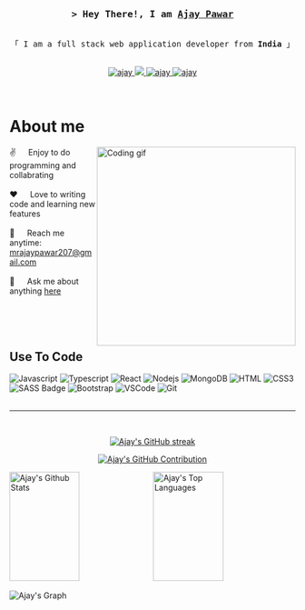 <!-- Intro  -->
<h3 align="center">
        <samp>&gt; Hey There!, I am
                <b><a target="_blank" href="https://alsiam.com">Ajay Pawar</a></b>
        </samp>
</h3>


<p align="center"> 
  <samp>
    <a></a>
    <br>
    「 I am a full stack web application developer from <b>India</b> 」
    <br>
    <br>
  </samp>
</p>

<p align="center">
 <a href="[https://linkedin.com/in/al-siam](https://www.linkedin.com/in/ajay-pawar-9b5b81248/)" target="_blank">
  <img src="https://img.shields.io/badge/LinkedIn-0077B5?style=for-the-badge&logo=linkedin&logoColor=white" alt="ajay"/>

 <a href="https://twitter.com/ajay_pawar78" target="_blank">
  <img src="https://img.shields.io/badge/Twitter-1DA1F2?style=for-the-badge&logo=twitter&logoColor=white" />
 </a>
 <a href="https://www.instagram.com/fr.ajay_/" target="_blank">
  <img src="https://img.shields.io/badge/Instagram-fe4164?style=for-the-badge&logo=instagram&logoColor=white" alt="ajay" />
 </a> 
 <a href="https://www.facebook.com/ajay.never.207/" target="_blank">
  <img src="https://img.shields.io/badge/Facebook-20BEFF?&style=for-the-badge&logo=facebook&logoColor=white" alt="ajay"  />
  </a> 
</p>
<br />

<!-- About Section -->
 # About me
 
<p>
 <img align="right" width="350" src="/assets/programmer.gif" alt="Coding gif" />
  
 ✌️ &emsp; Enjoy to do programming and collabrating <br/><br/>
 ❤️ &emsp; Love to writing code and learning new features<br/><br/>
 📧 &emsp; Reach me anytime: mrajaypawar207@gmail.com<br/><br/>
 💬 &emsp; Ask me about anything [here](https://www.linkedin.com/in/ajay-pawar-9b5b81248/)

</p>

<br/>
<br/>
<br/>

## Use To Code

![Javascript](https://img.shields.io/badge/Javascript-F0DB4F?style=for-the-badge&labelColor=black&logo=javascript&logoColor=F0DB4F)
![Typescript](https://img.shields.io/badge/Typescript-007acc?style=for-the-badge&labelColor=black&logo=typescript&logoColor=007acc)
![React](https://img.shields.io/badge/-React-61DBFB?style=for-the-badge&labelColor=black&logo=react&logoColor=61DBFB)
![Nodejs](https://img.shields.io/badge/Nodejs-3C873A?style=for-the-badge&labelColor=black&logo=node.js&logoColor=3C873A)
![MongoDB](https://img.shields.io/badge/MongoDB-4EA94B?style=for-the-badge&logo=mongodb&logoColor=white)
![HTML](https://img.shields.io/badge/HTML5-E34F26?style=for-the-badge&logo=html5&logoColor=white)
![CSS3](https://img.shields.io/badge/CSS3-1572B6?style=for-the-badge&logo=css3&logoColor=white)
![SASS Badge](https://img.shields.io/badge/Sass-CC6699?style=for-the-badge&logo=sass&logoColor=white)
![Bootstrap](https://img.shields.io/badge/Bootstrap-563D7C?style=for-the-badge&logo=bootstrap&logoColor=white)
![VSCode](https://img.shields.io/badge/Visual_Studio-0078d7?style=for-the-badge&logo=visual%20studio&logoColor=white)
![Git](https://img.shields.io/badge/Git-F05032?style=for-the-badge&logo=git&logoColor=white)
<br/>
<br/>
<hr/>
<br/>

<p align="center">
  <a href="https://github.com/Techwolf78">
    <img src="https://github-readme-streak-stats.herokuapp.com/?user=alsiam&theme=radical&border=7F3FBF&background=0D1117" alt="Ajay's GitHub streak"/>
  </a>
</p>

<p align="center">
  <a href="https://github.com/Techwolf78">
    <img src="https://github-profile-summary-cards.vercel.app/api/cards/profile-details?username=alsiam&theme=radical" alt="Ajay's GitHub Contribution"/>
  </a>
</p>

<a> 
    <a href="https://github.com/Techwolf78"><img alt="Ajay's Github Stats" src="https://denvercoder1-github-readme-stats.vercel.app/api?username=Techwolf78&show_icons=true&count_private=true&theme=react&border_color=7F3FBF&bg_color=0D1117&title_color=F85D7F&icon_color=F8D866" height="192px" width="49.5%"/></a>
  <a href="https://github.com/Techwolf78"><img alt="Ajay's Top Languages" src="https://denvercoder1-github-readme-stats.vercel.app/api/top-langs/?username=Techwolf78&langs_count=8&layout=compact&theme=react&border_color=7F3FBF&bg_color=0D1117&title_color=F85D7F&icon_color=F8D866" height="192px" width="49.5%"/></a>
  <br/>
</a>


![Ajay's Graph](https://github-readme-activity-graph.vercel.app/graph?username=Techwolf78&custom_title=Ajay%20Pawar's%20GitHub%20Activity%20Graph&bg_color=0D1117&color=7F3FBF&line=7F3FBF&point=7F3FBF&area_color=FFFFFF&title_color=FFFFFF&area=true)

